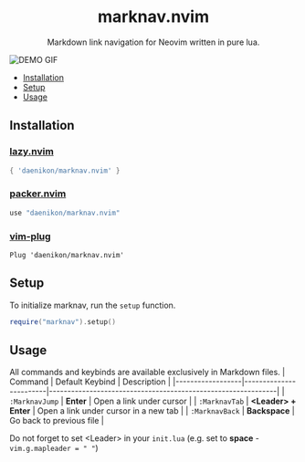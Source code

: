 <h1 align="center">
  marknav.nvim
</h1>

<p align="center">Markdown link navigation for Neovim written in pure lua.</p>

![DEMO GIF](https://github.com/daenikon/marknav.nvim/assets/91436186/867a3712-0360-4b9c-9353-250fb6d0fb2e)

- [Installation](#installation)
- [Setup](#setup)
- [Usage](#usage)

## Installation

### [lazy.nvim](https://github.com/folke/lazy.nvim)
```lua
{ 'daenikon/marknav.nvim' }
```
### [packer.nvim](https://github.com/wbthomason/packer.nvim)
```lua
use "daenikon/marknav.nvim"
```
### [vim-plug](https://github.com/junegunn/vim-plug)
```vim
Plug 'daenikon/marknav.nvim'
```

## Setup

To initialize marknav, run the `setup` function.

```lua
require("marknav").setup()
```

## Usage
All commands and keybinds are available exclusively in Markdown files.
| Command          | Default Keybind        | Description                                                  |
|------------------|------------------------|--------------------------------------------------------------|
| `:MarknavJump`   | **Enter**              | Open a link under cursor                                     |
| `:MarknavTab`    | **\<Leader\> + Enter** | Open a link under cursor in a new tab                        |
| `:MarknavBack`   | **Backspace**          | Go back to previous file                                     |

Do not forget to set \<Leader\> in your `init.lua` (e.g. set to **space** - `vim.g.mapleader = " "`)

